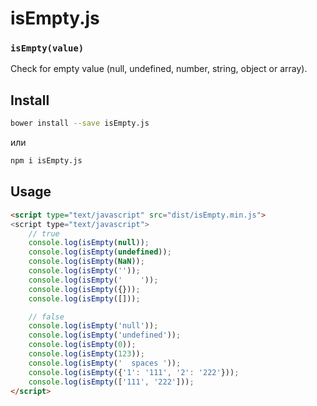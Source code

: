 # isEmpty.js

### **`isEmpty(value)`**
Check for empty value (null, undefined, number, string, object or array).

## Install
```bash
bower install --save isEmpty.js
```
или
```bash
npm i isEmpty.js
```

## Usage
```html
<script type="text/javascript" src="dist/isEmpty.min.js">
<script type="text/javascript">
    // true
    console.log(isEmpty(null));
    console.log(isEmpty(undefined));
    console.log(isEmpty(NaN));
    console.log(isEmpty(''));
    console.log(isEmpty('    '));
    console.log(isEmpty({}));
    console.log(isEmpty([]));

    // false
    console.log(isEmpty('null'));
    console.log(isEmpty('undefined'));
    console.log(isEmpty(0));
    console.log(isEmpty(123));
    console.log(isEmpty('  spaces '));
    console.log(isEmpty({'1': '111', '2': '222'}));
    console.log(isEmpty(['111', '222']));
</script>
```
